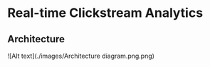 # Real-time Clickstream Analytics

## Architecture
![Alt text](./images/Architecture diagram.png.png)